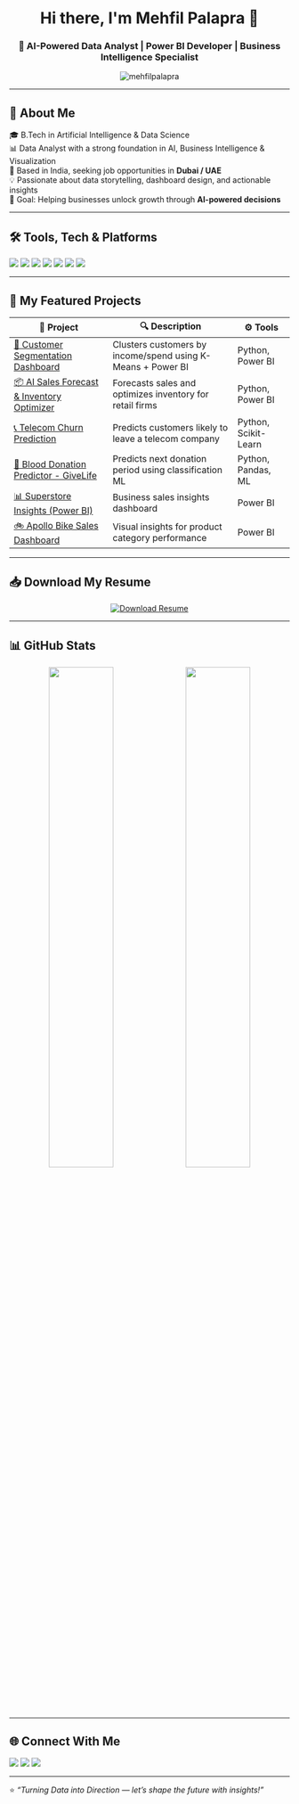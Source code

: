 <h1 align="center">Hi there, I'm Mehfil Palapra 👋</h1>
<h3 align="center">🚀 AI-Powered Data Analyst | Power BI Developer | Business Intelligence Specialist</h3>
<p align="center">
  <img src="https://komarev.com/ghpvc/?username=mehfilpalapra&label=Profile%20Views&color=brightgreen&style=flat-square" alt="mehfilpalapra" />
</p>

---

## 🧠 About Me

🎓 B.Tech in Artificial Intelligence & Data Science  
📊 Data Analyst with a strong foundation in AI, Business Intelligence & Visualization  
📍 Based in India, seeking job opportunities in **Dubai / UAE**  
💡 Passionate about data storytelling, dashboard design, and actionable insights  
🎯 Goal: Helping businesses unlock growth through **AI-powered decisions**

---

## 🛠 Tools, Tech & Platforms

<p align="left">
  <img src="https://img.shields.io/badge/Python-3776AB?style=for-the-badge&logo=python&logoColor=white" />
  <img src="https://img.shields.io/badge/Power%20BI-F2C811?style=for-the-badge&logo=powerbi&logoColor=black" />
  <img src="https://img.shields.io/badge/MySQL-005C84?style=for-the-badge&logo=mysql&logoColor=white" />
  <img src="https://img.shields.io/badge/Excel-217346?style=for-the-badge&logo=microsoft-excel&logoColor=white" />
  <img src="https://img.shields.io/badge/R-276DC3?style=for-the-badge&logo=r&logoColor=white" />
  <img src="https://img.shields.io/badge/BigQuery-669DF6?style=for-the-badge&logo=googlebigquery&logoColor=white" />
  <img src="https://img.shields.io/badge/Tableau-E97627?style=for-the-badge&logo=tableau&logoColor=white" />
</p>

---

## 📁 My Featured Projects

| 💼 Project | 🔍 Description | ⚙️ Tools |
|-----------|----------------|----------|
| [🧩 Customer Segmentation Dashboard](https://github.com/mehfilpalapra/Customer-Segmentation-Insights-Dashboard) | Clusters customers by income/spend using K-Means + Power BI | Python, Power BI |
| [📦 AI Sales Forecast & Inventory Optimizer](https://github.com/mehfilpalapra/AI-Powered-Sales-Forecasting-Inventory-Optimizer) | Forecasts sales and optimizes inventory for retail firms | Python, Power BI |
| [📞 Telecom Churn Prediction](https://github.com/mehfilpalapra/Telecom-Churn-Prediction) | Predicts customers likely to leave a telecom company | Python, Scikit-Learn |
| [💉 Blood Donation Predictor - GiveLife](https://github.com/mehfilpalapra/GiveLife-Blood-Donation-Prediction) | Predicts next donation period using classification ML | Python, Pandas, ML |
| [📊 Superstore Insights (Power BI)](https://github.com/mehfilpalapra/PowerBI-Superstore-Dashboard) | Business sales insights dashboard | Power BI |
| [🚲 Apollo Bike Sales Dashboard](https://github.com/mehfilpalapra/Apollo-Bike-Sales-Dashboard) | Visual insights for product category performance | Power BI |

---

## 📥 Download My Resume

<p align="center">
  <a href="https://github.com/mehfilpalapra/mehfilpalapra/blob/main/CV_Mehfil.pdf" target="_blank">
    <img src="https://img.shields.io/badge/📄%20Download%20CV-CV_Mehfil-blue?style=for-the-badge&logo=readthedocs&logoColor=white" alt="Download Resume">
  </a>
</p>

---

## 📊 GitHub Stats

<p align="center">
  <img src="https://github-readme-stats.vercel.app/api?username=mehfilpalapra&show_icons=true&theme=vision-friendly-dark" width="48%"/>
  <img src="https://github-readme-stats.vercel.app/api/top-langs/?username=mehfilpalapra&layout=compact&theme=vision-friendly-dark" width="48%"/>
</p>

---

## 🌐 Connect With Me

<p align="left">
  <a href="https://www.linkedin.com/in/mehfil-palapra" target="_blank"><img src="https://img.shields.io/badge/-LinkedIn-0A66C2?style=for-the-badge&logo=linkedin&logoColor=white" /></a>
  <a href="mailto:mehfilpp13@gmail.com" target="_blank"><img src="https://img.shields.io/badge/-Email-D14836?style=for-the-badge&logo=gmail&logoColor=white" /></a>
  <a href="https://github.com/mehfilpalapra" target="_blank"><img src="https://img.shields.io/badge/-GitHub-181717?style=for-the-badge&logo=github&logoColor=white" /></a>
</p>

---

⭐ _“Turning Data into Direction — let’s shape the future with insights!”_
